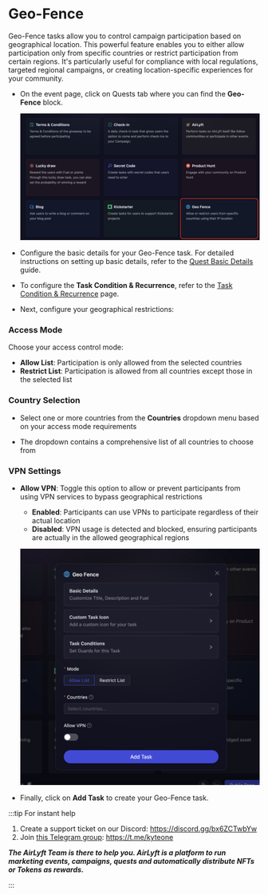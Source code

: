 # Geo-Fence

Geo-Fence tasks allow you to control campaign participation based on geographical location. This powerful feature enables you to either allow participation only from specific countries or restrict participation from certain regions. It's particularly useful for compliance with local regulations, targeted regional campaigns, or creating location-specific experiences for your community.

- On the event page, click on Quests tab where you can find the **Geo-Fence** block.

  ![Geo-Fence Task Main](../../images/GeoFenceTaskMain.png)

- Configure the basic details for your Geo-Fence task. For detailed instructions on setting up basic details, refer to the [Quest Basic Details](../quest-basic-details.md) guide.

- To configure the **Task Condition & Recurrence**, refer to the [Task Condition & Recurrence](../task-condition-and-recurrence.md) page.

- Next, configure your geographical restrictions:

### Access Mode

Choose your access control mode:

- **Allow List**: Participation is only allowed from the selected countries
- **Restrict List**: Participation is allowed from all countries except those in the selected list

### Country Selection

- Select one or more countries from the **Countries** dropdown menu based on your access mode requirements

- The dropdown contains a comprehensive list of all countries to choose from

### VPN Settings

- **Allow VPN**: Toggle this option to allow or prevent participants from using VPN services to bypass geographical restrictions

  - **Enabled**: Participants can use VPNs to participate regardless of their actual location
  - **Disabled**: VPN usage is detected and blocked, ensuring participants are actually in the allowed geographical regions

  ![Geo-Fence Task VPN](../../images/GeofenceTaskDetails.png)

- Finally, click on **Add Task** to create your Geo-Fence task.

:::tip For instant help

1. Create a support ticket on our Discord: https://discord.gg/bx6ZCTwbYw
2. Join [this Telegram group](https://t.me/kyteone): https://t.me/kyteone

**_The AirLyft Team is there to help you. AirLyft is a platform to run marketing events, campaigns, quests and automatically distribute NFTs or Tokens as rewards._**

:::
